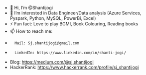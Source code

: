 - 👋 Hi, I’m @Shantijogi
- 👀 I’m interested in Data Engineer/Data analysis (Azure Services, Pyspark, Python, MySQL, PowerBi, Excel)
- ⚡ Fun fact: Love to play BGMI, Book Colouring, Reading books
- 📫 How to reach me:
-       Mail: Sj.shantijogi@gmail.com
-       LinkedIn: https://www.linkedin.com/in/shanti-jogi/
- Blog: https://medium.com/@sj.shantijogi
- HackerRank: https://www.hackerrank.com/profile/sj_shantijogi

<!---
Shantijogi/Shantijogi is a ✨ special ✨ repository because its `README.md` (this file) appears on your GitHub profile.
You can click the Preview link to take a look at your changes.
--->
